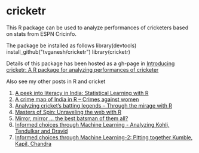 # cricketr
This R package can be used to analyze performances of cricketers based on stats from ESPN Cricinfo.

The package be installed as follows
library(devtools)
install_github("tvganesh/cricketr")
library(cricketr)

Details of this package has been hosted as a gh-page in [Introducing cricketr: A R package for analyzing performances of cricketer](http://tvganesh.github.io/cricketer/cricketer.html)

Also see my other posts in R and cricket

1. [A peek into literacy in India: Statistical Learning with R](https://gigadom.wordpress.com/2015/01/05/a-peek-into-literacy-in-india-statistical-learning-with-r/)
2. [A crime map of India in R – Crimes against women](https://gigadom.wordpress.com/2015/01/16/a-crime-map-of-india-in-r-crime-against-women/)
3. [Analyzing cricket’s batting legends – Through the mirage with R](https://gigadom.wordpress.com/2015/02/06/analyzing-crickets-batting-legends-through-the-mirage-with-r/)
4. [Masters of Spin: Unraveling the web with R](https://gigadom.wordpress.com/2015/02/23/masters-of-spin-unraveling-the-web-with-r/)
5. [Mirror, mirror … the best batsman of them all?](https://gigadom.wordpress.com/2015/03/24/mirror-mirror-the-best-batsman-of-them-all/)
6. [Informed choices through Machine Learning - Analyzing Kohli, Tendulkar and Dravid](https://gigadom.wordpress.com/2014/12/12/informed-choices-through-machine-learning-analyzing-kohli-tendulkar-and-dravid/)
7. [Informed choices through Machine Learning-2: Pitting together Kumble, Kapil, Chandra](https://gigadom.wordpress.com/2014/12/17/informed-choices-through-machine-learning-2-pitting-together-kumble-kapil-chandra/)

